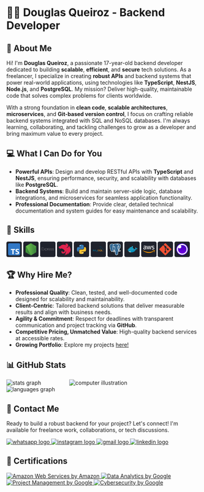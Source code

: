 # 🧑‍💻 Douglas Queiroz - Backend Developer

## 🚀 About Me

Hi! I'm **Douglas Queiroz**, a passionate 17-year-old backend developer dedicated to building **scalable**, **efficient**, and **secure** tech solutions. As a freelancer, I specialize in creating **robust APIs** and backend systems that power real-world applications, using technologies like **TypeScript**, **NestJS**, **Node.js**, and **PostgreSQL**. My mission? Deliver high-quality, maintainable code that solves complex problems for clients worldwide.

With a strong foundation in **clean code**, **scalable architectures**, **microservices**, and **Git-based version control**, I focus on crafting reliable backend systems integrated with SQL and NoSQL databases. I'm always learning, collaborating, and tackling challenges to grow as a developer and bring maximum value to every project.

## 💻 What I Can Do for You

- **Powerful APIs**: Design and develop RESTful APIs with **TypeScript** and **NestJS**, ensuring performance, security, and scalability with databases like **PostgreSQL**.
- **Backend Systems**: Build and maintain server-side logic, database integrations, and microservices for seamless application functionality.
- **Professional Documentation**: Provide clear, detailed technical documentation and system guides for easy maintenance and scalability.

## 🌟 Skills

<code><img height="40px" width="40px" src="https://github.com/gui-bus/TechIcons/blob/main/Dark/Typescript.svg" alt="Typescript"/></code>
<code><img height="40px" width="40px" src="https://github.com/gui-bus/TechIcons/blob/main/Dark/NodeJS.svg" alt="Nodejs"/></code>
<code><img height="40px" width="40px" src="https://github.com/gui-bus/TechIcons/blob/main/Dark/ExpressJS.svg" alt="Express"/></code>
<code><img height="40px" width="40px" src="https://github.com/gui-bus/TechIcons/blob/main/Dark/NestJS.svg" alt="NestJS"/></code>
<code><img height="40px" width="40px" src="https://github.com/gui-bus/TechIcons/blob/main/Dark/Python.svg" alt="Python"/></code>
<code><img height="40px" width="40px" src="https://github.com/gui-bus/TechIcons/blob/main/Dark/MySQL.svg" alt="MySQL"/></code>
<code><img height="40px" width="40px" src="https://github.com/gui-bus/TechIcons/blob/main/Dark/Postgresql.svg" alt="PostgreSQL"/></code>
<code><img height="40px" width="40px" src="https://github.com/gui-bus/TechIcons/blob/main/Dark/Docker.svg" alt="Docker"/></code>
<code><img height="40px" width="40px" src="https://github.com/gui-bus/TechIcons/blob/main/Dark/AWS.svg" alt="AWS"/></code>
<code><img height="40px" width="40px" src="https://github.com/gui-bus/TechIcons/blob/main/Dark/GIT.svg" alt="Git"/></code>
<code><img height="40px" width="40px" src="https://github.com/gui-bus/TechIcons/blob/main/Dark/Insomnia.svg" alt="Insomnia"/></code>
<br>

## 🏆 Why Hire Me?

- **Professional Quality**: Clean, tested, and well-documented code designed for scalability and maintainability.
- **Client-Centric**: Tailored backend solutions that deliver measurable results and align with business needs.
- **Agility & Commitment**: Respect for deadlines with transparent communication and project tracking via **GitHub**.
- **Competitive Pricing, Unmatched Value**: High-quality backend services at accessible rates.
- **Growing Portfolio**: Explore my projects [here!](https://github.com/dev-queiroz?tab=repositories)

## 📊 GitHub Stats
<img src="https://raw.githubusercontent.com/MicaelliMedeiros/micaellimedeiros/master/image/computer-illustration.png" alt="computer illustration" min-width="400px" max-width="340px" width="340px" align="right">

<div align="left">
  <img src="https://github-readme-stats.vercel.app/api?username=dev-queiroz&locale=en&theme=dracula&show_icons=true" height="245px" width="470px" alt="stats graph"  />
</div>
<div align="left">
  <img src="https://github-readme-stats.vercel.app/api/top-langs?username=dev-queiroz&locale=en&hide_title=false&layout=compact&card_width=400&langs_count=6&theme=dracula&hide_border=false" height="245px" width="470px" alt="languages graph"  />
</div>

## 📢 Contact Me

Ready to build a robust backend for your project? Let's connect! I'm available for freelance work, collaborations, or tech discussions.

<div align="left">
  <a href="https://criarmeulink.com.br/u/1722606503">
    <img src="https://img.shields.io/badge/WhatsApp-25D366?style=for-the-badge&logo=whatsapp&logoColor=white" height="50px" alt="whatsapp logo"  />
  </a>
  <a href="https://www.instagram.com/douglaxx_19">
    <img src="https://img.shields.io/badge/Instagram-E4405F?style=for-the-badge&logo=instagram&logoColor=white" height="50px" alt="instagram logo"  />
  </a>
  <a href="https://criarmeulink.com.br/u/1721585632">
    <img src="https://img.shields.io/badge/Gmail-D14836?style=for-the-badge&logo=gmail&logoColor=white" height="50px" alt="gmail logo"  />
  </a>
  <a href="https://www.linkedin.com/comm/mynetwork/discovery-see-all?usecase=PEOPLE_FOLLOWS&followMember=douglas-queiroz-saas">
    <img src="https://img.shields.io/badge/LinkedIn-0077B5?style=for-the-badge&logo=linkedin&logoColor=white" height="50px" alt="linkedin logo"  />
  </a>
</div>

## 🏅 Certifications

<a href="https://www.credly.com/badges/4fe4f9db-f222-4f92-9c3f-49930e527234/public_url">
  <img src="https://images.credly.com/size/340x340/images/e3541a0c-dd4a-4820-8052-5001006efc85/blob" height="140" width="146" alt="Amazon Web Services by Amazon">
</a>
<a href="https://www.credly.com/badges/694b70b0-edf0-4bb3-af3c-9dac9d7a0677/public_url">
  <img src="https://images.credly.com/size/340x340/images/88c25fa4-9007-42cc-b9c5-16441a878507/GCC_badge_DA_1000x1000.png" height="140" width="146" alt="Data Analytics by Google">
</a>
<a href="https://www.credly.com/badges/af7a2ac2-5323-4c96-a6e7-0b9b661ebd45/public_url">
  <img src="https://images.credly.com/size/340x340/images/a34119f2-402f-4443-8555-ccfe2520f1df/GCC_badge_PGM_1000x1000.png" height="140" width="146" alt="Project Management by Google">
</a>
<a href="https://www.credly.com/badges/5205bfe2-cfcc-4b23-b866-479e5296973c/public_url">
  <img src="https://images.credly.com/size/340x340/images/0bf0f2da-a699-4c82-82e2-56dcf1f2e1c7/image.png" height="146" width="160" alt="Cybersecurity by Google">
</a>
